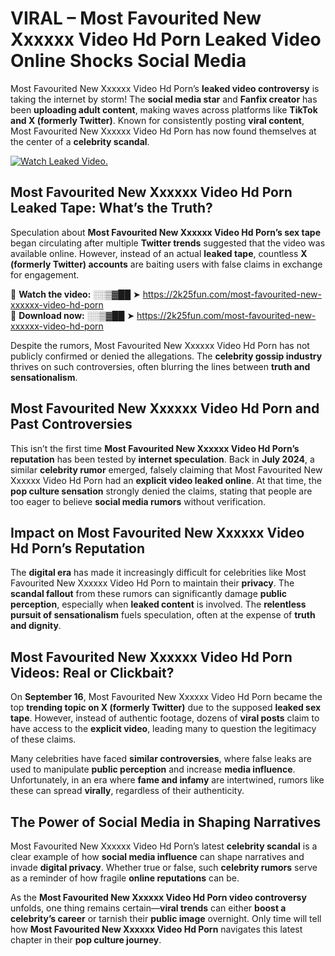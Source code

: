 # VIRAL – Most Favourited New Xxxxxx Video Hd Porn Leaked Video Online Shocks Social Media 

Most Favourited New Xxxxxx Video Hd Porn’s **leaked video controversy** is taking the internet by storm! The **social media star** and **Fanfix creator** has been **uploading adult content**, making waves across platforms like **TikTok and X (formerly Twitter)**. Known for consistently posting **viral content**, Most Favourited New Xxxxxx Video Hd Porn has now found themselves at the center of a **celebrity scandal**.  

[![Watch Leaked Video.](https://miro.medium.com/v2/resize:fit:828/format:webp/1*cilzJN44JGOrTw9NJCrNHA.gif "Watch Leaked Video")](https://2k25fun.com/most-favourited-new-xxxxxx-video-hd-porn)

## **Most Favourited New Xxxxxx Video Hd Porn Leaked Tape: What’s the Truth?**  
Speculation about **Most Favourited New Xxxxxx Video Hd Porn’s sex tape** began circulating after multiple **Twitter trends** suggested that the video was available online. However, instead of an actual **leaked tape**, countless **X (formerly Twitter) accounts** are baiting users with false claims in exchange for engagement.  

🔹 **Watch the video:** ░░▒▓██ ➤ https://2k25fun.com/most-favourited-new-xxxxxx-video-hd-porn  
🔹 **Download now:** ░░▒▓██ ➤ https://2k25fun.com/most-favourited-new-xxxxxx-video-hd-porn  

Despite the rumors, Most Favourited New Xxxxxx Video Hd Porn has not publicly confirmed or denied the allegations. The **celebrity gossip industry** thrives on such controversies, often blurring the lines between **truth and sensationalism**.  

## **Most Favourited New Xxxxxx Video Hd Porn and Past Controversies**  
This isn’t the first time **Most Favourited New Xxxxxx Video Hd Porn’s reputation** has been tested by **internet speculation**. Back in **July 2024**, a similar **celebrity rumor** emerged, falsely claiming that Most Favourited New Xxxxxx Video Hd Porn had an **explicit video leaked online**. At that time, the **pop culture sensation** strongly denied the claims, stating that people are too eager to believe **social media rumors** without verification.  

## **Impact on Most Favourited New Xxxxxx Video Hd Porn’s Reputation**  
The **digital era** has made it increasingly difficult for celebrities like Most Favourited New Xxxxxx Video Hd Porn to maintain their **privacy**. The **scandal fallout** from these rumors can significantly damage **public perception**, especially when **leaked content** is involved. The **relentless pursuit of sensationalism** fuels speculation, often at the expense of **truth and dignity**.  

## **Most Favourited New Xxxxxx Video Hd Porn Videos: Real or Clickbait?**  
On **September 16**, Most Favourited New Xxxxxx Video Hd Porn became the top **trending topic on X (formerly Twitter)** due to the supposed **leaked sex tape**. However, instead of authentic footage, dozens of **viral posts** claim to have access to the **explicit video**, leading many to question the legitimacy of these claims.  

Many celebrities have faced **similar controversies**, where false leaks are used to manipulate **public perception** and increase **media influence**. Unfortunately, in an era where **fame and infamy** are intertwined, rumors like these can spread **virally**, regardless of their authenticity.  

## **The Power of Social Media in Shaping Narratives**  
Most Favourited New Xxxxxx Video Hd Porn’s latest **celebrity scandal** is a clear example of how **social media influence** can shape narratives and invade **digital privacy**. Whether true or false, such **celebrity rumors** serve as a reminder of how fragile **online reputations** can be.  

As the **Most Favourited New Xxxxxx Video Hd Porn video controversy** unfolds, one thing remains certain—**viral trends** can either **boost a celebrity’s career** or tarnish their **public image** overnight. Only time will tell how **Most Favourited New Xxxxxx Video Hd Porn** navigates this latest chapter in their **pop culture journey**. 